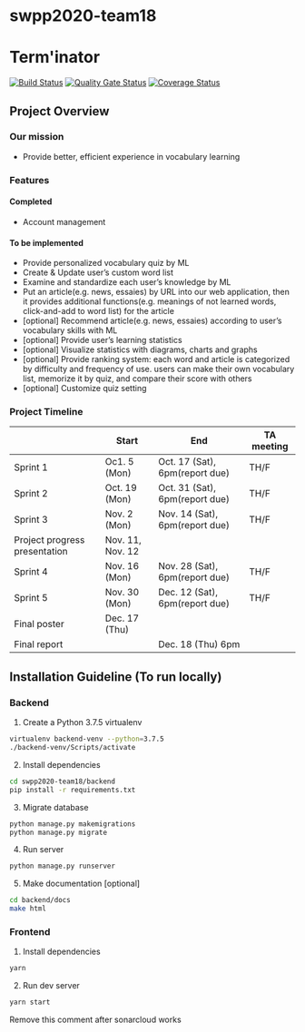 # swpp2020-team18

# Term'inator

[![Build
Status](https://travis-ci.org/swsnu/swpp2020-team18.svg?branch=main)](https://travis-ci.org/swsnu/swpp2020-team18)
[![Quality Gate
Status](https://sonarcloud.io/api/project_badges/measure?project=swsnu_swpp2020-team18&metric=alert_status)](https://sonarcloud.io/dashboard?id=swsnu_swpp2020-team18)
[![Coverage
Status](https://coveralls.io/repos/github/swsnu/swpp2020-team18/badge.svg?branch=main)](https://coveralls.io/github/swsnu/swpp2020-team18?branch=main)


## Project Overview

### Our mission
- Provide better, efficient experience in vocabulary learning

### Features
#### Completed
- Account management
#### To be implemented
- Provide personalized vocabulary quiz by ML
- Create & Update user’s custom word list
- Examine and standardize each user’s knowledge by ML
- Put an article(e.g. news, essaies) by URL into our web application, then it provides additional functions(e.g. meanings of not learned words, click-and-add to word list) for the article
- [optional] Recommend article(e.g. news, essaies) according to user’s vocabulary skills with ML
- [optional] Provide user’s learning statistics
- [optional] Visualize statistics with diagrams, charts and graphs
- [optional] Provide ranking system: each word and article is categorized by difficulty and frequency of use. users can make their own vocabulary list, memorize it by quiz, and compare their score with others
- [optional] Customize quiz setting

### Project Timeline
| | Start | End | TA meeting |
|-|-------|-----|------------|
| Sprint 1 | Oc1. 5 (Mon)| Oct. 17 (Sat), 6pm(report due) | TH/F |
| Sprint 2 | Oct. 19 (Mon)| Oct. 31 (Sat), 6pm(report due) | TH/F |
| Sprint 3 | Nov. 2 (Mon)| Nov. 14 (Sat), 6pm(report due) | TH/F |
| Project progress presentation | Nov. 11, Nov. 12 | | |
| Sprint 4 | Nov. 16 (Mon)| Nov. 28 (Sat), 6pm(report due) | TH/F|
| Sprint 5 | Nov. 30 (Mon)| Dec. 12 (Sat), 6pm(report due) | TH/F |
| Final poster | Dec. 17 (Thu) | | | 
| Final report |  | Dec. 18 (Thu) 6pm | | 



## Installation Guideline (To run locally)

### Backend

1. Create a Python 3.7.5 virtualenv

``` bash
virtualenv backend-venv --python=3.7.5
./backend-venv/Scripts/activate
```

2. Install dependencies

``` bash
cd swpp2020-team18/backend
pip install -r requirements.txt
```

3. Migrate database

``` bash
python manage.py makemigrations
python manage.py migrate
```

4. Run server

``` bash
python manage.py runserver
```

5. Make documentation [optional]

``` bash
cd backend/docs
make html
```


### Frontend

1. Install dependencies

``` bash
yarn
```

2. Run dev server

``` bash
yarn start
```

Remove this comment after sonarcloud works